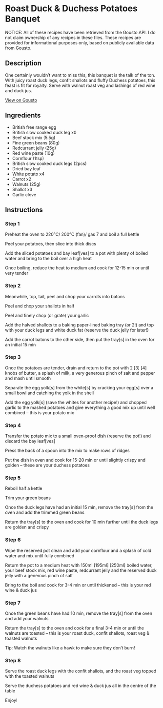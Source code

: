 # Roast Duck & Duchess Potatoes Banquet

NOTICE: All of these recipes have been retrieved from the Gousto API. I do not claim ownership of any recipes in these files. These recipes are provided for informational purposes only, based on publicly available data from Gousto.

## Description

One certainly wouldn’t want to miss this, this banquet is the talk of the ton. With juicy roast duck legs, confit shallots and fluffy Duchess potatoes, this feast is fit for royalty. Serve with walnut roast veg and lashings of red wine and duck jus.  


[View on Gousto](https://www.gousto.co.uk/recipes/cookbook/roast-duck-duchess-potatoes-banquet)

## Ingredients

- British free range egg
- British slow cooked duck leg x0
- Beef stock mix (5.5g)
- Fine green beans (80g)
- Redcurrant jelly (25g)
- Red wine paste (10g)
- Cornflour (1tsp)
- British slow cooked duck legs (2pcs)
- Dried bay leaf
- White potato x4
- Carrot x2
- Walnuts (25g)
- Shallot x3
- Garlic clove

## Instructions


### Step 1

Preheat the oven to 220°C/ 200°C (fan)/ gas 7 and boil a full kettle

Peel your potatoes, then slice into thick discs

Add the sliced potatoes and bay leaf[ves] to a pot with plenty of boiled water and bring to the boil over a high heat

Once boiling, reduce the heat to medium and cook for 12-15 min or until very tender


### Step 2

Meanwhile, top, tail, peel and chop your carrots into batons

Peel and chop your shallots in half

Peel and finely chop (or grate) your garlic

Add the halved shallots to a baking paper-lined baking tray (or 2!) and top with your duck legs and white duck fat (reserve the duck jelly for later!)

Add the carrot batons to the other side, then put the tray[s] in the oven for an initial 15 min


### Step 3

Once the potatoes are tender, drain and return to the pot with 2<span class="text-purple"> [3]</span> <span class="text-danger">[4]</span> knobs of butter, a splash of milk, a very generous pinch of salt and pepper and mash until smooth

Separate the egg yolk[s] from the white[s] by cracking your egg[s] over a small bowl and catching the yolk in the shell

Add the egg yolk[s] (save the whites for another recipe!) and chopped garlic to the mashed potatoes and give everything a good mix up until well combined – this is your potato mix


### Step 4

Transfer the potato mix to a small oven-proof dish (reserve the pot!) and discard the bay leaf[ves]

Press the back of a spoon into the mix to make rows of ridges

Put the dish in oven and cook for 15-20 min or until slightly crispy and golden – these are your duchess potatoes


### Step 5

Reboil half a kettle

Trim your green beans

Once the duck legs have had an initial 15 min, remove the tray[s] from the oven and add the trimmed green beans

Return the tray[s]<span class="text-danger"> </span>to the oven and cook for 10 min further until the duck legs are golden and crispy


### Step 6

Wipe the reserved pot clean and add your cornflour and a splash of cold water and mix until fully combined

Return the pot to a medium heat with 150ml <span class="text-purple">[195ml]</span> <span class="text-danger">[250ml] </span>boiled water, your beef stock mix, red wine paste, redcurrant jelly and the reserved duck jelly with a generous pinch of salt

Bring to the boil and cook for 3-4 min or until thickened – this is your red wine & duck jus


### Step 7

Once the green beans have had 10 min, remove the tray[s] from the oven and add your walnuts

Return the tray[s] to the oven and cook for a final 3-4 min or until the walnuts are toasted – this is your roast duck, confit shallots, roast veg & toasted walnuts

Tip: Watch the walnuts like a hawk to make sure they don’t burn!

### Step 8

Serve the roast duck legs with the confit shallots, and the roast veg topped with the toasted walnuts

Serve the duchess potatoes and red wine & duck jus all in the centre of the table

Enjoy!

